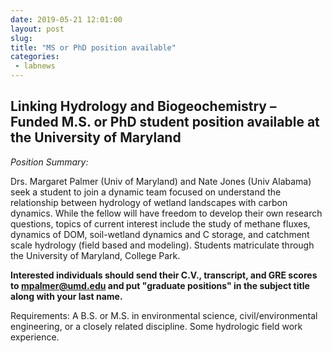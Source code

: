```yaml
---
date: 2019-05-21 12:01:00
layout: post
slug: 
title: "MS or PhD position available"
categories:
 - labnews
---
```


## Linking Hydrology and Biogeochemistry – Funded M.S. or PhD student position available at the University of Maryland

*Position Summary:*

Drs. Margaret Palmer (Univ of Maryland) and Nate Jones (Univ Alabama) seek a student to join a dynamic team focused on understand the relationship between hydrology of wetland landscapes with carbon dynamics. While the fellow will have freedom to develop their own research questions, topics of current interest include the study of methane fluxes, dynamics of DOM, soil-wetland dynamics and C storage, and catchment scale hydrology (field based and modeling). Students matriculate through the University of Maryland, College Park. 

**Interested individuals should send their C.V., transcript, and GRE scores to mpalmer@umd.edu and put "graduate positions" in the subject title along with your last name.**

Requirements: A B.S. or M.S. in environmental science, civil/environmental engineering, or a closely related discipline. Some hydrologic field work experience. 



